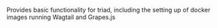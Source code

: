 Provides basic functionality for triad, including the setting up of docker images running Wagtail and Grapes.js
